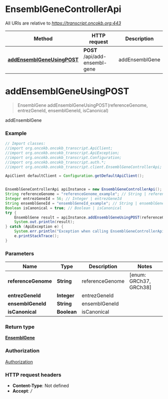 # EnsemblGeneControllerApi

All URIs are relative to *https://transcript.oncokb.org:443*

Method | HTTP request | Description
------------- | ------------- | -------------
[**addEnsemblGeneUsingPOST**](EnsemblGeneControllerApi.md#addEnsemblGeneUsingPOST) | **POST** /api/add-ensembl-gene | addEnsemblGene

<a name="addEnsemblGeneUsingPOST"></a>
# **addEnsemblGeneUsingPOST**
> EnsemblGene addEnsemblGeneUsingPOST(referenceGenome, entrezGeneId, ensemblGeneId, isCanonical)

addEnsemblGene

### Example
```java
// Import classes:
//import org.oncokb.oncokb_transcript.ApiClient;
//import org.oncokb.oncokb_transcript.ApiException;
//import org.oncokb.oncokb_transcript.Configuration;
//import org.oncokb.oncokb_transcript.auth.*;
//import org.oncokb.oncokb_transcript.client.EnsemblGeneControllerApi;

ApiClient defaultClient = Configuration.getDefaultApiClient();


EnsemblGeneControllerApi apiInstance = new EnsemblGeneControllerApi();
String referenceGenome = "referenceGenome_example"; // String | referenceGenome
Integer entrezGeneId = 56; // Integer | entrezGeneId
String ensemblGeneId = "ensemblGeneId_example"; // String | ensemblGeneId
Boolean isCanonical = true; // Boolean | isCanonical
try {
    EnsemblGene result = apiInstance.addEnsemblGeneUsingPOST(referenceGenome, entrezGeneId, ensemblGeneId, isCanonical);
    System.out.println(result);
} catch (ApiException e) {
    System.err.println("Exception when calling EnsemblGeneControllerApi#addEnsemblGeneUsingPOST");
    e.printStackTrace();
}
```

### Parameters

Name | Type | Description  | Notes
------------- | ------------- | ------------- | -------------
 **referenceGenome** | **String**| referenceGenome | [enum: GRCh37, GRCh38]
 **entrezGeneId** | **Integer**| entrezGeneId |
 **ensemblGeneId** | **String**| ensemblGeneId |
 **isCanonical** | **Boolean**| isCanonical |

### Return type

[**EnsemblGene**](EnsemblGene.md)

### Authorization

[Authorization](../README.md#Authorization)

### HTTP request headers

 - **Content-Type**: Not defined
 - **Accept**: */*

